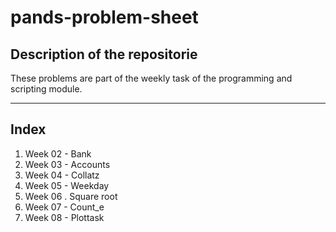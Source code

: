 # pands-problem-sheet

## Description of the repositorie
These problems are part of the weekly task of the programming and scripting module.
___

## Index

1. Week 02 - Bank
2. Week 03 - Accounts
3. Week 04 - Collatz
4. Week 05 - Weekday
5. Week 06 . Square root
6. Week 07 - Count_e
7. Week 08 - Plottask
